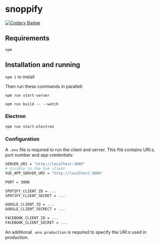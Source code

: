 # snoppify

[![Codacy Badge](https://api.codacy.com/project/badge/Grade/d35cacd7e21445479f1a1b838a4334c4)](https://app.codacy.com/app/mold/snoppify?utm_source=github.com&utm_medium=referral&utm_content=mold/snoppify&utm_campaign=Badge_Grade_Settings)

## Requirements

`npm`

## Installation and running

`npm i` to install

Then run these commands in parallell:

```
npm run start-server
```

```
npm run build -- --watch
```

### Electron

```
npm run start-electron
```

### Configuration

A `.env` file is required to run the client and server. This file contains URI:s, port number and app credentials:

```bash
SERVER_URI = "http://localhost:3000"
# Visible to the Vue client
VUE_APP_SERVER_URI = "http://localhost:3000"

PORT = 3000

SPOTIFY_CLIENT_ID = ...
SPOTIFY_CLIENT_SECRET = ...

GOOGLE_CLIENT_ID = ...
GOOGLE_CLIENT_SECRECT = ...

FACEBOOK_CLIENT_ID = ...
FACEBOOK_CLIENT_SECRET = ...
```

An additional `.env.production` is required to specify the URI:s used in production.
